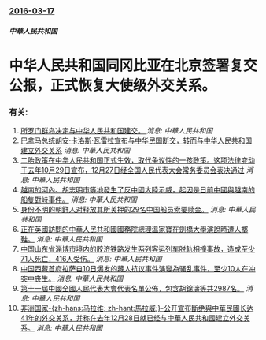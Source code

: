 ### [2016-03-17](/news/2016/03/17/index.md)

##### 中華人民共和国
#  中华人民共和国同冈比亚在北京签署复交公报，正式恢复大使级外交关系。




### 有关:

1. [所罗门群岛决定与中华人民共和国建交。 ](/zh/news/2019/09/16/所罗门群岛决定与中华人民共和国建交.md) _消息: 中華人民共和国_
2. [巴拿马总统胡安·卡洛斯·瓦雷拉宣布与中华民国断交，转而与中华人民共和国建立外交关系](/zh/news/2017/06/13/巴拿马总统胡安-卡洛斯-瓦雷拉宣布与中华民国断交-转而与中华人民共和国建立外交关系.md) _消息: 中華人民共和国_
3. [二胎政策在中华人民共和国正式生效，取代争议性的一孩政策。这项法律变动于去年10月29日宣布，12月27日经全国人民代表大会常务委员会表决通过](/zh/news/2016/01/1/二胎政策在中华人民共和国正式生效-取代争议性的一孩政策-这项法律变动于去年10月29日宣布-12月27日经全国人民代表大.md) _消息: 中華人民共和国_
4. [ 越南的河內、胡志明市等地發生了反中國大陸示威，起因是日前中國與越南的船隻對峙事件。](/zh/news/2014/05/11/越南的河內-胡志明市等地發生了反中國大陸示威-起因是日前中國與越南的船隻對峙事件.md) _消息: 中華人民共和国_
5. [ 身份不明的朝鲜人对释放其所关押的29名中国船员索要赎金。](/zh/news/2012/05/17/身份不明的朝鲜人对释放其所关押的29名中国船员索要赎金.md) _消息: 中華人民共和国_
6. [正在英國訪問的中華人民共和國國務院總理溫家寶在劍橋大學演說時遭人擲鞋。](/zh/news/2009/02/2/正在英國訪問的中華人民共和國國務院總理溫家寶在劍橋大學演說時遭人擲鞋.md) _消息: 中華人民共和国_
7. [中国山东省淄博市境内的胶济铁路发生两列客运列车脱轨相撞事故，造成至少71人死亡，416人受伤。](/zh/news/2008/04/28/中国山东省淄博市境内的胶济铁路发生两列客运列车脱轨相撞事故-造成至少71人死亡-416人受伤.md) _消息: 中華人民共和国_
8. [中国西藏首府拉萨自10日爆发的藏人抗议事件演變為骚乱事件，至少10人在冲突中丧生。](/zh/news/2008/03/14/中国西藏首府拉萨自10日爆发的藏人抗议事件演變為骚乱事件-至少10人在冲突中丧生.md) _消息: 中華人民共和国_
9. [第十一屆中國全國人民代表大會代表名單公佈，包含胡錦濤等共2987名。](/zh/news/2008/03/1/第十一屆中國全國人民代表大會代表名單公佈-包含胡錦濤等共2987名.md) _消息: 中華人民共和国_
10. [非洲国家-{zh-hans:马拉维; zh-hant:馬拉威;}-公开宣布斷绝與中華民國长达41年的外交关系，并称在去年12月28日就已经与中華人民共和國建立外交关系。](/zh/news/2008/01/14/非洲国家-zh-hans-马拉维-zh-hant-馬拉威-公开宣布斷绝與中華民國长达41年的外交关系-并称在去年.md) _消息: 中華人民共和国_
